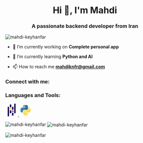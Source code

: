 <h1 align="center">Hi 👋, I'm Mahdi</h1>
<h3 align="center">A passionate backend developer from Iran</h3>

<p align="left"> <img src="https://komarev.com/ghpvc/?username=mahdi-keyhanfar&label=Profile%20views&color=0e75b6&style=flat" alt="mahdi-keyhanfar" /> </p>

- 🔭 I’m currently working on **Complete personal app**

- 🌱 I’m currently learning **Python and AI**

- 📫 How to reach me **mahdiknfr@gmail.com**

<h3 align="left">Connect with me:</h3>
<p align="left">
</p>

<h3 align="left">Languages and Tools:</h3>
<p align="left"> <a href="https://pandas.pydata.org/" target="_blank" rel="noreferrer"> <img src="https://raw.githubusercontent.com/devicons/devicon/2ae2a900d2f041da66e950e4d48052658d850630/icons/pandas/pandas-original.svg" alt="pandas" width="40" height="40"/> </a> <a href="https://www.python.org" target="_blank" rel="noreferrer"> <img src="https://raw.githubusercontent.com/devicons/devicon/master/icons/python/python-original.svg" alt="python" width="40" height="40"/> </a> </p>

<p><img align="left" src="https://github-readme-stats.vercel.app/api/top-langs?username=mahdi-keyhanfar&show_icons=true&locale=en&layout=compact" alt="mahdi-keyhanfar" /></p>

<p>&nbsp;<img align="center" src="https://github-readme-stats.vercel.app/api?username=mahdi-keyhanfar&show_icons=true&locale=en" alt="mahdi-keyhanfar" /></p>

<p><img align="center" src="https://github-readme-streak-stats.herokuapp.com/?user=mahdi-keyhanfar&" alt="mahdi-keyhanfar" /></p>
